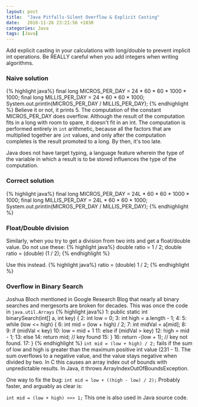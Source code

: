 ```yaml
---
layout: post
title:  "Java Pitfalls-Silent Overflow & Explicit Casting"
date:   2016-11-26 23:21:56 +1030
categories: Java
tags: [Java]
---
```

Add explicit casting in your calculations with long/double to prevent implicit int operations. Be REALLY careful when you add integers when writing algorithms.
<!--summary break-->

### Naive solution

{% highlight java%}
final long MICROS_PER_DAY = 24 * 60 * 60 * 1000 * 1000;
final long MILLIS_PER_DAY = 24 * 60 * 60 * 1000;
System.out.println(MICROS_PER_DAY / MILLIS_PER_DAY);
{% endhighlight %}
Believe it or not, it prints 5. The computation of the constant MICROS_PER_DAY does overflow. Although the
result of the computation fits in a long with room to spare, it doesn't fit in an int. The computation
is performed entirely in `int` arithmetic, because all the factors that are multiplied together are `int` values, and only after the computation completes is the result promoted to a long. By then, it's too late. 

Java does not have target typing, a language feature wherein the type of the variable in which a result is to be
stored influences the type of the computation.

### Correct solution

{% highlight java%}
final long MICROS_PER_DAY = 24L * 60 * 60 * 1000 * 1000;
final long MILLIS_PER_DAY = 24L * 60 * 60 * 1000;
System.out.println(MICROS_PER_DAY / MILLIS_PER_DAY);
{% endhighlight %}

### Float/Double division
Similarly, when you try to get a division from two ints and get a float/double value.
Do not use these:
{% highlight java%}
double ratio = 1 / 2;
double ratio = (double) (1 / 2);
{% endhighlight %}

Use this instead.
{% highlight java%}
ratio = (double) 1 / 2;
{% endhighlight %}

### Overflow in Binary Search
Joshua Bloch mentioned in Google Research Blog that nearly all binary searches and mergesorts are broken for decades.
This was once the code in `java.util.Arrays`
{% highlight java%}
1:     public static int binarySearch(int[] a, int key) {
2:         int low = 0;
3:         int high = a.length - 1;
4:
5:         while (low <= high) {
6:             int mid = (low + high) / 2;
7:             int midVal = a[mid];
8:
9:             if (midVal < key)
10:                 low = mid + 1
11:             else if (midVal > key)
12:                 high = mid - 1;
13:             else
14:                 return mid; // key found
15:         }
16:         return -(low + 1);  // key not found.
17:     }
{% endhighlight %}
`int mid = (low + high) / 2;` fails if the sum of low and high is greater than the maximum positive int value (231 - 1). The sum overflows to a negative value, and the value stays negative when divided by two. In C this causes an array index out of bounds with unpredictable results. In Java, it throws ArrayIndexOutOfBoundsException.

One way to fix the bug:
`int mid = low + ((high - low) / 2);`
Probably faster, and arguably as clear is:

`int mid = (low + high) >>> 1;`
This one is also used in Java source code.
